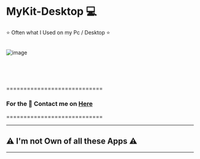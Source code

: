 # MyKit-Desktop 💻

⭐ Often what I Used on my Pc / Desktop ⭐
<br>
<br>

![image](https://user-images.githubusercontent.com/73746365/156204526-efbab706-6bf7-4610-90ef-357baad5d92e.png)


<br>
<br>
<br />


============================
### For the 🔐 Contact me on [Here](https://vfvrizky.my.id)
============================

--------------------------------
## ⚠️ I'm not Own of all these Apps ⚠️
--------------------------------
